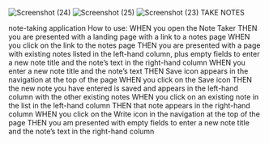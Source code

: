 ![Screenshot (24)](https://user-images.githubusercontent.com/86989726/138206292-08c50d44-e9eb-490c-8083-0ec1fb09d771.png)
![Screenshot (25)](https://user-images.githubusercontent.com/86989726/138206295-df045d87-e967-4751-85f1-3bb6a1ef8a26.png)
![Screenshot (23)](https://user-images.githubusercontent.com/86989726/138197106-e9aea831-96cf-4b88-9023-98fe9f90f285.png)
TAKE NOTES

note-taking application
How to use:
WHEN you open the Note Taker
THEN you are presented with a landing page with a link to a notes page
WHEN you click on the link to the notes page
THEN you are presented with a page with existing notes listed in the left-hand column, plus empty fields to enter a new note title and the note’s text in the right-hand column
WHEN you enter a new note title and the note’s text
THEN Save icon appears in the navigation at the top of the page
WHEN you click on the Save icon
THEN the new note you have entered is saved and appears in the left-hand column with the other existing notes
WHEN you click on an existing note in the list in the left-hand column
THEN that note appears in the right-hand column
WHEN you click on the Write icon in the navigation at the top of the page
THEN you am presented with empty fields to enter a new note title and the note’s text in the right-hand column

